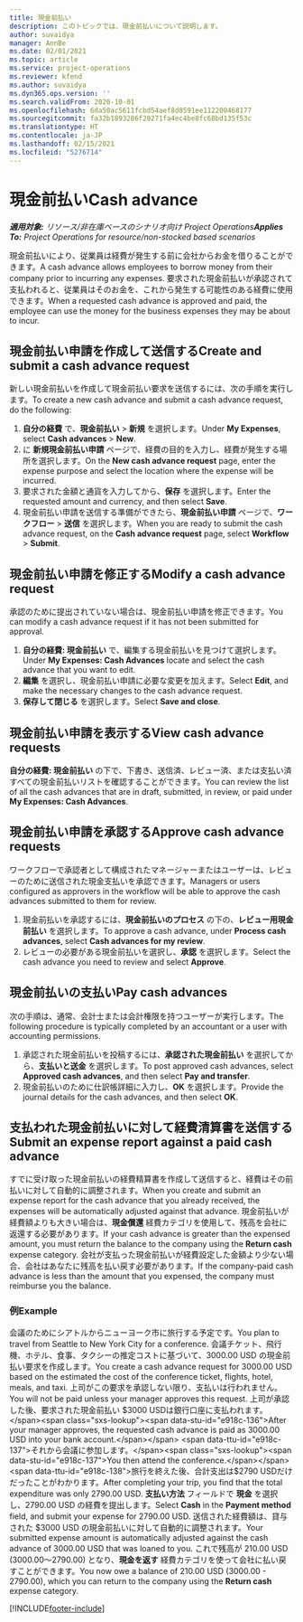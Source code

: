 ```yaml
---
title: 現金前払い
description: このトピックでは、現金前払いについて説明します。
author: suvaidya
manager: AnnBe
ms.date: 02/01/2021
ms.topic: article
ms.service: project-operations
ms.reviewer: kfend
ms.author: suvaidya
ms.dyn365.ops.version: ''
ms.search.validFrom: 2020-10-01
ms.openlocfilehash: 6da50ac5611fcbd54aef8d8591ee112200468177
ms.sourcegitcommit: fa32b1893286f20271fa4ec4be8fc68bd135f53c
ms.translationtype: HT
ms.contentlocale: ja-JP
ms.lasthandoff: 02/15/2021
ms.locfileid: "5276714"
---
```

# <a name="cash-advance"></a><span data-ttu-id="e918c-103">現金前払い</span><span class="sxs-lookup"><span data-stu-id="e918c-103">Cash advance</span></span>

<span data-ttu-id="e918c-104">_**適用対象:** リソース/非在庫ベースのシナリオ向け Project Operations_</span><span class="sxs-lookup"><span data-stu-id="e918c-104">_**Applies To:** Project Operations for resource/non-stocked based scenarios_</span></span>

<span data-ttu-id="e918c-105">現金前払いにより、従業員は経費が発生する前に会社からお金を借りることができます。</span><span class="sxs-lookup"><span data-stu-id="e918c-105">A cash advance allows employees to borrow money from their company prior to incurring any expenses.</span></span> <span data-ttu-id="e918c-106">要求された現金前払いが承認されて支払われると、従業員はそのお金を、これから発生する可能性のある経費に使用できます。</span><span class="sxs-lookup"><span data-stu-id="e918c-106">When a requested cash advance is approved and paid, the employee can use the money for the business expenses they may be about to incur.</span></span> 

## <a name="create-and-submit-a-cash-advance-request"></a><span data-ttu-id="e918c-107">現金前払い申請を作成して送信する</span><span class="sxs-lookup"><span data-stu-id="e918c-107">Create and submit a cash advance request</span></span>
<span data-ttu-id="e918c-108">新しい現金前払いを作成して現金前払い要求を送信するには、次の手順を実行します。</span><span class="sxs-lookup"><span data-stu-id="e918c-108">To create a new cash advance and submit a cash advance request, do the following:</span></span> 

1. <span data-ttu-id="e918c-109">**自分の経費** で、**現金前払い** > **新規** を選択します。</span><span class="sxs-lookup"><span data-stu-id="e918c-109">Under **My Expenses**, select **Cash advances** > **New**.</span></span> 
2. <span data-ttu-id="e918c-110">に **新規現金前払い申請** ページで、経費の目的を入力し、経費が発生する場所を選択します。</span><span class="sxs-lookup"><span data-stu-id="e918c-110">On the **New cash advance request** page, enter the expense purpose and select the location where the expense will be incurred.</span></span>
3. <span data-ttu-id="e918c-111">要求された金額と通貨を入力してから、**保存** を選択します。</span><span class="sxs-lookup"><span data-stu-id="e918c-111">Enter the requested amount and currency, and then select **Save**.</span></span> 
4. <span data-ttu-id="e918c-112">現金前払い申請を送信する準備ができたら、**現金前払い申請** ページで、**ワークフロー** > **送信** を選択します。</span><span class="sxs-lookup"><span data-stu-id="e918c-112">When you are ready to submit the cash advance request, on the **Cash advance request** page, select **Workflow** > **Submit**.</span></span>

## <a name="modify-a-cash-advance-request"></a><span data-ttu-id="e918c-113">現金前払い申請を修正する</span><span class="sxs-lookup"><span data-stu-id="e918c-113">Modify a cash advance request</span></span>

<span data-ttu-id="e918c-114">承認のために提出されていない場合は、現金前払い申請を修正できます。</span><span class="sxs-lookup"><span data-stu-id="e918c-114">You can modify a cash advance request if it has not been submitted for approval.</span></span>

1. <span data-ttu-id="e918c-115">**自分の経費: 現金前払い** で、編集する現金前払いを見つけて選択します。</span><span class="sxs-lookup"><span data-stu-id="e918c-115">Under **My Expenses: Cash Advances** locate and select the cash advance that you want to edit.</span></span>
2. <span data-ttu-id="e918c-116">**編集** を選択し、現金前払い申請に必要な変更を加えます。</span><span class="sxs-lookup"><span data-stu-id="e918c-116">Select **Edit**, and make the necessary changes to the cash advance request.</span></span> 
3. <span data-ttu-id="e918c-117">**保存して閉じる** を選択します。</span><span class="sxs-lookup"><span data-stu-id="e918c-117">Select **Save and close**.</span></span>


## <a name="view-cash-advance-requests"></a><span data-ttu-id="e918c-118">現金前払い申請を表示する</span><span class="sxs-lookup"><span data-stu-id="e918c-118">View cash advance requests</span></span>
<span data-ttu-id="e918c-119">**自分の経費: 現金前払い** の下で、下書き、送信済、レビュー済、または支払い済すべての現金前払いリストを確認することができます。</span><span class="sxs-lookup"><span data-stu-id="e918c-119">You can review the list of all the cash advances that are in draft, submitted, in review, or paid under **My Expenses: Cash Advances**.</span></span> 

## <a name="approve-cash-advance-requests"></a><span data-ttu-id="e918c-120">現金前払い申請を承認する</span><span class="sxs-lookup"><span data-stu-id="e918c-120">Approve cash advance requests</span></span>

<span data-ttu-id="e918c-121">ワークフローで承認者として構成されたマネージャーまたはユーザーは、レビューのために送信された現金支払いを承認できます。</span><span class="sxs-lookup"><span data-stu-id="e918c-121">Managers or users configured as approvers in the workflow will be able to approve the cash advances submitted to them for review.</span></span> 

1. <span data-ttu-id="e918c-122">現金前払いを承認するには、**現金前払いのプロセス** の下の、**レビュー用現金前払い** を選択します。</span><span class="sxs-lookup"><span data-stu-id="e918c-122">To approve a cash advance, under **Process cash advances**, select **Cash advances for my review**.</span></span>
2. <span data-ttu-id="e918c-123">レビューの必要がある現金前払いを選択し、**承認** を選択します。</span><span class="sxs-lookup"><span data-stu-id="e918c-123">Select the cash advance you need to review and select **Approve**.</span></span>  

## <a name="pay-cash-advances"></a><span data-ttu-id="e918c-124">現金前払いの支払い</span><span class="sxs-lookup"><span data-stu-id="e918c-124">Pay cash advances</span></span> 
<span data-ttu-id="e918c-125">次の手順は、通常、会計士または会計権限を持つユーザーが実行します。</span><span class="sxs-lookup"><span data-stu-id="e918c-125">The following procedure is typically completed by an accountant or a user with accounting permissions.</span></span>

1. <span data-ttu-id="e918c-126">承認された現金前払いを投稿するには、**承認された現金前払い** を選択してから、**支払いと送金** を選択します。</span><span class="sxs-lookup"><span data-stu-id="e918c-126">To post approved cash advances, select **Approved cash advances**, and then select **Pay and transfer**.</span></span>  
2. <span data-ttu-id="e918c-127">現金前払いのために仕訳帳詳細に入力し、**OK** を選択します。</span><span class="sxs-lookup"><span data-stu-id="e918c-127">Provide the journal details for the cash advances, and then select **OK**.</span></span> 

## <a name="submit-an-expense-report-against-a-paid-cash-advance"></a><span data-ttu-id="e918c-128">支払われた現金前払いに対して経費清算書を送信する</span><span class="sxs-lookup"><span data-stu-id="e918c-128">Submit an expense report against a paid cash advance</span></span> 

<span data-ttu-id="e918c-129">すでに受け取った現金前払いの経費精算書を作成して送信すると、経費はその前払いに対して自動的に調整されます。</span><span class="sxs-lookup"><span data-stu-id="e918c-129">When you create and submit an expense report for the cash advance that you already received, the expenses will be automatically adjusted against that advance.</span></span> <span data-ttu-id="e918c-130">現金前払いが経費額よりも大きい場合は、**現金償還** 経費カテゴリを使用して、残高を会社に返還する必要があります。</span><span class="sxs-lookup"><span data-stu-id="e918c-130">If your cash advance is greater than the expensed amount, you must return the balance to the company using the **Return cash** expense category.</span></span> <span data-ttu-id="e918c-131">会社が支払った現金前払いが経費設定した金額より少ない場合、会社はあなたに残高を払い戻す必要があります。</span><span class="sxs-lookup"><span data-stu-id="e918c-131">If the company-paid cash advance is less than the amount that you expensed, the company must reimburse you the balance.</span></span> 

### <a name="example"></a><span data-ttu-id="e918c-132">例</span><span class="sxs-lookup"><span data-stu-id="e918c-132">Example</span></span>
<span data-ttu-id="e918c-133">会議のためにシアトルからニューヨーク市に旅行する予定です。</span><span class="sxs-lookup"><span data-stu-id="e918c-133">You plan to travel from Seattle to New York City for a conference.</span></span> <span data-ttu-id="e918c-134">会議チケット、飛行機、ホテル、食事、タクシーの推定コストに基づいて、3000.00 USD の現金前払い要求を作成します。</span><span class="sxs-lookup"><span data-stu-id="e918c-134">You create a cash advance request for 3000.00 USD based on the estimated the cost of the conference ticket, flights, hotel, meals, and taxi.</span></span> <span data-ttu-id="e918c-135">上司がこの要求を承認しない限り、支払いは行われません。</span><span class="sxs-lookup"><span data-stu-id="e918c-135">You will not be paid unless your manager approves this request.</span></span> <span data-ttu-id="e918c-136">上司が承認した後、要求された現金前払い $3000 USDは銀行口座に支払われます。</span><span class="sxs-lookup"><span data-stu-id="e918c-136">After your manager approves, the requested cash advance is paid as 3000.00 USD into your bank account.</span></span> <span data-ttu-id="e918c-137">それから会議に参加します。</span><span class="sxs-lookup"><span data-stu-id="e918c-137">You then attend the conference.</span></span> <span data-ttu-id="e918c-138">旅行を終えた後、合計支出は$2790 USDだけだったことがわかります。</span><span class="sxs-lookup"><span data-stu-id="e918c-138">After completing your trip, you find that the total expenditure was only 2790.00 USD.</span></span> <span data-ttu-id="e918c-139">**支払い方法** フィールドで **現金** を選択し、2790.00 USD の経費を提出します。</span><span class="sxs-lookup"><span data-stu-id="e918c-139">Select **Cash** in the **Payment method** field, and submit your expense for 2790.00 USD.</span></span> <span data-ttu-id="e918c-140">送信された経費額は、貸与された $3000 USD の現金前払いに対して自動的に調整されます。</span><span class="sxs-lookup"><span data-stu-id="e918c-140">Your submitted expense amount is automatically adjusted against the cash advance of 3000.00 USD that was loaned to you.</span></span> <span data-ttu-id="e918c-141">これで残高が 210.00 USD (3000.00～2790.00) となり、**現金を返す** 経費カテゴリを使って会社に払い戻すことができます。</span><span class="sxs-lookup"><span data-stu-id="e918c-141">You now owe a balance of 210.00 USD (3000.00 - 2790.00), which you can return to the company using the **Return cash** expense category.</span></span>



[!INCLUDE[footer-include](../includes/footer-banner.md)]